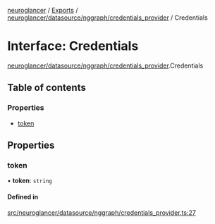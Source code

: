 [neuroglancer](../README.md) / [Exports](../modules.md) / [neuroglancer/datasource/nggraph/credentials\_provider](../modules/neuroglancer_datasource_nggraph_credentials_provider.md) / Credentials

# Interface: Credentials

[neuroglancer/datasource/nggraph/credentials_provider](../modules/neuroglancer_datasource_nggraph_credentials_provider.md).Credentials

## Table of contents

### Properties

- [token](neuroglancer_datasource_nggraph_credentials_provider.Credentials.md#token)

## Properties

### token

• **token**: `string`

#### Defined in

[src/neuroglancer/datasource/nggraph/credentials_provider.ts:27](https://github.com/ActiveBrainAtlas2/neuroglancer/blob/034b457d/src/neuroglancer/datasource/nggraph/credentials_provider.ts#L27)
